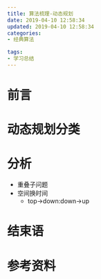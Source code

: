 ```yaml
---
title: 算法梳理-动态规划
date: 2019-04-10 12:58:34
updated: 2019-04-10 12:58:34
categories:
- 经典算法

tags:
- 学习总结
---
```

# 前言


<!-- more -->
# 动态规划分类

# 分析
- 重叠子问题
- 空间换时间
    - top->down:down->up

# 结束语

# 参考资料
